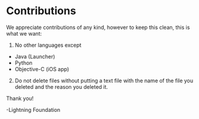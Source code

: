 # Contributions

We appreciate contributions of any kind, however to keep this clean, this is what we want:

1. No other languages except
  - Java (Launcher)
  - Python
  - Objective-C (iOS app)
2. Do not delete files without putting a text file with the name of the file you deleted and the reason you deleted it.

Thank you!

-Lightning Foundation
